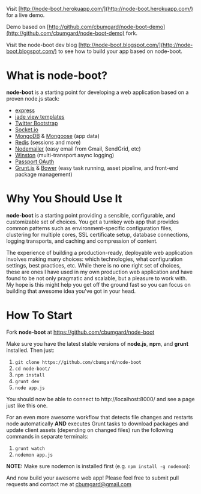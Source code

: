 Visit [http://node-boot.herokuapp.com/](http://node-boot.herokuapp.com/) for a live demo.

Demo based on [http://github.com/cbumgard/node-boot-demo](http://github.com/cbumgard/node-boot-demo) fork.

Visit the node-boot dev blog [http://node-boot.blogspot.com/](http://node-boot.blogspot.com/) to see how to build your app based on node-boot.

What is node-boot?
==================

__node-boot__ is a starting point for developing a web application based on a proven node.js stack:

- [express]
- [jade view templates]
- [Twitter Bootstrap]
- [Socket.io]
- [MongoDB] & [Mongoose] (app data)
- [Redis] (sessions and more)
- [Nodemailer] (easy email from Gmail, SendGrid, etc) 
- [Winston] (multi-transport async logging)
- [Passport OAuth]
- [Grunt.js] & [Bower] (easy task running, asset pipeline, and front-end package management)

[express]: http://expressjs.com/
[jade view templates]: http://jade-lang.com/
[Twitter Bootstrap]: http://twitter.github.com/bootstrap/
[Socket.io]: http://www.socket.io/
[MongoDB]: http://www.mongodb.org/
[Mongoose]: http://mongoosejs.com/
[Redis]: http://redis.io/
[Nodemailer]: http://www.nodemailer.com/
[Winston]: https://github.com/flatiron/winston
[Passport OAuth]: http://passportjs.org/
[Grunt.js]: http://gruntjs.com/
[Bower]: http://twitter.github.io/bower/

Why You Should Use It
=====================

__node-boot__ is a starting point providing a sensible, configurable, and customizable set of choices. You get a turnkey web app that provides common patterns such as environment-specific configuration files, clustering for multiple cores, SSL certificate setup, database connections, logging transports, and caching and compression of content.

The experience of building a production-ready, deployable web application involves making many choices: which technologies, what configuration settings, best practices, etc. While there is no one right set of choices, these are ones I have used in my own production web application and have found to be not only pragmatic and scalable, but a pleasure to work with. My hope is this might help you get off the ground fast so you can focus on building that awesome idea you've got in your head.

How To Start
============

Fork __node-boot__ at https://github.com/cbumgard/node-boot

Make sure you have the latest stable versions of __node.js__, __npm__, and __grunt__ installed. Then just:

1. `git clone https://github.com/cbumgard/node-boot`
2. `cd node-boot/`
3. `npm install`
4. `grunt dev` 
5. `node app.js`

You should now be able to connect to http://localhost:8000/ and see a page just like this one.

For an even more awesome workflow that detects file changes and restarts node automatically __AND__ executes Grunt tasks to download packages and update client assets (depending on changed files) run the following commands in separate terminals:

1. `grunt watch`
2. `nodemon app.js`

__NOTE:__ Make sure nodemon is installed first (e.g. `npm install -g nodemon`):

And now build your awesome web app! Please feel free to submit pull requests and contact me at [cbumgard@gmail.com](mailto:cbumgard@gmail.com)